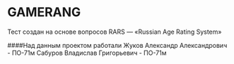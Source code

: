# GAMERANG
Тест создан на основе вопросов RARS — «Russian Age Rating System»

####Над данным проектом работали
    Жуков Александр Александрович - ПО-71м
    Сабуров Владислав Григорьевич - ПО-71м

